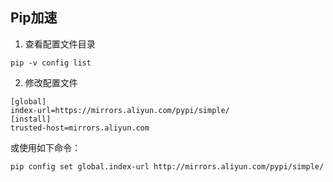 ## Pip加速

1. 查看配置文件目录

```
pip -v config list
```

2. 修改配置文件
```
[global]
index-url=https://mirrors.aliyun.com/pypi/simple/
[install]
trusted-host=mirrors.aliyun.com
```

或使用如下命令：

```
pip config set global.index-url http://mirrors.aliyun.com/pypi/simple/
```
